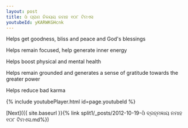 ```yaml
---
layout: post
title: ଓଁ ପ୍ରାଣ ନିଳୟୟ ନମାହ ୧୦୮ ଟିମଏସ
youtubeId: yKARWKGHcnk
---
```

 
 
Helps get goodness, bliss and peace and God's blessings
 
Helps remain focused, help generate inner energy 
 
Helps boost physical and mental health 
 
Helps remain grounded and generates a sense of gratitude towards the greater power 
 
Helps reduce bad karma
 
 
 
 


{% include youtubePlayer.html id=page.youtubeId %}
 
[Next]({{ site.baseurl }}{% link  split1/_posts/2012-10-19-ଓଁ ବ୍ରହ୍ମଜ୍ଞାୟ ନମାହ ୧୦୮ ଟିମଏସ.md%})
 
